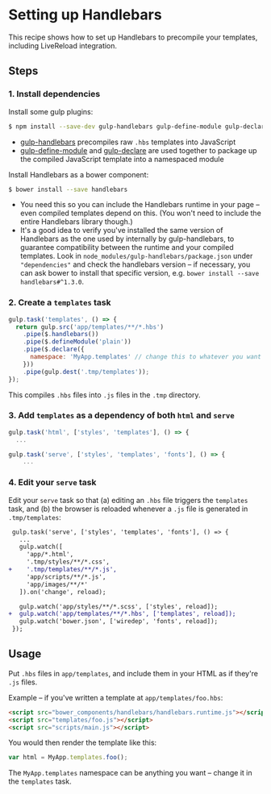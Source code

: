 # Setting up Handlebars

This recipe shows how to set up Handlebars to precompile your templates, including LiveReload integration.


## Steps

### 1. Install dependencies

Install some gulp plugins:

```sh
$ npm install --save-dev gulp-handlebars gulp-define-module gulp-declare
```

* [gulp-handlebars](https://github.com/lazd/gulp-handlebars) precompiles raw `.hbs` templates into JavaScript
* [gulp-define-module](https://github.com/wbyoung/gulp-define-module) and [gulp-declare](https://github.com/lazd/gulp-declare) are used together to package up the compiled JavaScript template into a namespaced module

Install Handlebars as a bower component:

```sh
$ bower install --save handlebars
```

* You need this so you can include the Handlebars runtime in your page – even compiled templates depend on this. (You won't need to include the entire Handlebars library though.)
* It's a good idea to verify you've installed the same version of Handlebars as the one used by internally by gulp-handlebars, to guarantee compatibility between the runtime and your compiled templates. Look in `node_modules/gulp-handlebars/package.json` under `"dependencies"` and check the handlebars version – if necessary, you can ask bower to install that specific version, e.g. `bower install --save handlebars#^1.3.0`.

### 2. Create a `templates` task

```js
gulp.task('templates', () => {
  return gulp.src('app/templates/**/*.hbs')
    .pipe($.handlebars())
    .pipe($.defineModule('plain'))
    .pipe($.declare({
      namespace: 'MyApp.templates' // change this to whatever you want
    }))
    .pipe(gulp.dest('.tmp/templates'));
});
```

This compiles `.hbs` files into `.js` files in the `.tmp` directory.

### 3. Add `templates` as a dependency of both `html` and `serve`

```js
gulp.task('html', ['styles', 'templates'], () => {
  ...
```

```js
gulp.task('serve', ['styles', 'templates', 'fonts'], () => {
    ...
```

### 4. Edit your `serve` task

Edit your `serve` task so that (a) editing an `.hbs` file triggers the `templates` task, and (b) the browser is reloaded whenever a `.js` file is generated in `.tmp/templates`:

```diff
 gulp.task('serve', ['styles', 'templates', 'fonts'], () => {
   ...
   gulp.watch([
     'app/*.html',
     '.tmp/styles/**/*.css',
+    '.tmp/templates/**/*.js',
     'app/scripts/**/*.js',
     'app/images/**/*'
   ]).on('change', reload);

   gulp.watch('app/styles/**/*.scss', ['styles', reload]);
+  gulp.watch('app/templates/**/*.hbs', ['templates', reload]);
   gulp.watch('bower.json', ['wiredep', 'fonts', reload]);
 });
```

## Usage

Put `.hbs` files in `app/templates`, and include them in your HTML as if they're `.js` files.

Example – if you've written a template at `app/templates/foo.hbs`:

```html
<script src="bower_components/handlebars/handlebars.runtime.js"></script>
<script src="templates/foo.js"></script>
<script src="scripts/main.js"></script>
```

You would then render the template like this:

```js
var html = MyApp.templates.foo();
```

The `MyApp.templates` namespace can be anything you want – change it in the `templates` task.
